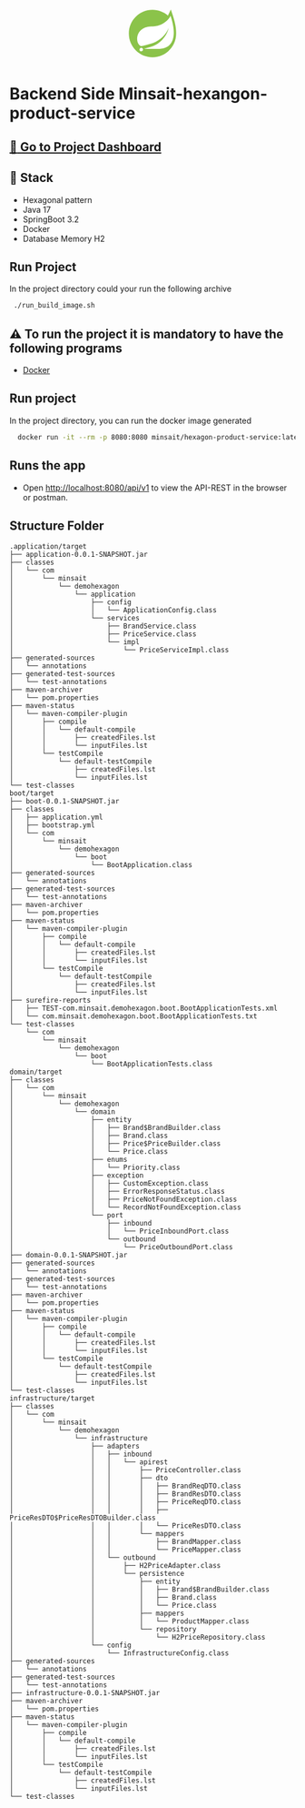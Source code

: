 # 

<p align="center">
  <a href="https://spring.io/projects/spring-boot" target="blank">
    <svg xmlns="http://www.w3.org/2000/svg" x="0px" y="0px" width="100" height="100" viewBox="0 0 48 48">
    <path fill="#8bc34a" d="M43.982,23.635c0.069-4.261-0.891-9.328-2.891-15.273l-1.568-4.662l-2.13,4.433 c-0.114,0.237-0.244,0.469-0.38,0.698C33.514,5.827,28.974,4,24,4C12.954,4,4,12.954,4,24c0,11.046,8.954,20,20,20s20-8.954,20-20 C44,23.877,43.984,23.758,43.982,23.635z"></path><path fill="#fff" d="M39.385 32.558c-3.123 4.302-8.651 4.533-13.854 4.442H18.75h-1.938c4.428-1.593 7.063-1.972 9.754-3.4 5.068-2.665 10.078-8.496 11.121-14.562-1.93 5.836-7.779 10.85-13.109 12.889-3.652 1.393-10.248 2.745-10.248 2.745l-.267-.145C9.573 32.268 9.437 22.214 17.6 18.968c3.574-1.423 6.993-.641 10.854-1.593 4.122-1.012 8.89-4.208 10.83-8.375C41.456 15.667 44.07 26.106 39.385 32.558L39.385 32.558zM15.668 38.445C15.386 38.795 14.955 39 14.505 39c-.823 0-1.495-.677-1.495-1.5s.677-1.5 1.495-1.5c.341 0 .677.118.941.336C16.086 36.855 16.186 37.805 15.668 38.445L15.668 38.445z"></path>
    </svg>
  </a>
</p>

[circleci-image]: https://img.shields.io/circleci/build/github/nestjs/nest/master?token=abc123def456
[circleci-url]: https://circleci.com/gh/nestjs/nest

# Backend Side Minsait-hexangon-product-service

## [:construction: Go to Project Dashboard](https://github.com/users/92Sam/projects/4)

## :construction: Stack
- Hexagonal pattern
- Java 17
- SpringBoot 3.2
- Docker
- Database Memory H2

## Run Project 

In the project directory could your run the following archive
```sh
 ./run_build_image.sh
```



## :warning: To run the project it is mandatory to have the following programs
- [Docker](https://www.docker.com/products/docker-desktop/)

## Run project

In the project directory, you can run the docker image generated 
```sh
  docker run -it --rm -p 8080:8080 minsait/hexagon-product-service:latest
```

## Runs the app
- Open [http://localhost:8080/api/v1](http://localhost:8080/api/v1) to view the API-REST in the browser or postman.

## Structure Folder
```
.application/target
├── application-0.0.1-SNAPSHOT.jar
├── classes
│   └── com
│       └── minsait
│           └── demohexagon
│               └── application
│                   ├── config
│                   │   └── ApplicationConfig.class
│                   └── services
│                       ├── BrandService.class
│                       ├── PriceService.class
│                       └── impl
│                           └── PriceServiceImpl.class
├── generated-sources
│   └── annotations
├── generated-test-sources
│   └── test-annotations
├── maven-archiver
│   └── pom.properties
├── maven-status
│   └── maven-compiler-plugin
│       ├── compile
│       │   └── default-compile
│       │       ├── createdFiles.lst
│       │       └── inputFiles.lst
│       └── testCompile
│           └── default-testCompile
│               ├── createdFiles.lst
│               └── inputFiles.lst
└── test-classes
boot/target
├── boot-0.0.1-SNAPSHOT.jar
├── classes
│   ├── application.yml
│   ├── bootstrap.yml
│   └── com
│       └── minsait
│           └── demohexagon
│               └── boot
│                   └── BootApplication.class
├── generated-sources
│   └── annotations
├── generated-test-sources
│   └── test-annotations
├── maven-archiver
│   └── pom.properties
├── maven-status
│   └── maven-compiler-plugin
│       ├── compile
│       │   └── default-compile
│       │       ├── createdFiles.lst
│       │       └── inputFiles.lst
│       └── testCompile
│           └── default-testCompile
│               ├── createdFiles.lst
│               └── inputFiles.lst
├── surefire-reports
│   ├── TEST-com.minsait.demohexagon.boot.BootApplicationTests.xml
│   └── com.minsait.demohexagon.boot.BootApplicationTests.txt
└── test-classes
    └── com
        └── minsait
            └── demohexagon
                └── boot
                    └── BootApplicationTests.class
domain/target
├── classes
│   └── com
│       └── minsait
│           └── demohexagon
│               └── domain
│                   ├── entity
│                   │   ├── Brand$BrandBuilder.class
│                   │   ├── Brand.class
│                   │   ├── Price$PriceBuilder.class
│                   │   └── Price.class
│                   ├── enums
│                   │   └── Priority.class
│                   ├── exception
│                   │   ├── CustomException.class
│                   │   ├── ErrorResponseStatus.class
│                   │   ├── PriceNotFoundException.class
│                   │   └── RecordNotFoundException.class
│                   └── port
│                       ├── inbound
│                       │   └── PriceInboundPort.class
│                       └── outbound
│                           └── PriceOutboundPort.class
├── domain-0.0.1-SNAPSHOT.jar
├── generated-sources
│   └── annotations
├── generated-test-sources
│   └── test-annotations
├── maven-archiver
│   └── pom.properties
├── maven-status
│   └── maven-compiler-plugin
│       ├── compile
│       │   └── default-compile
│       │       ├── createdFiles.lst
│       │       └── inputFiles.lst
│       └── testCompile
│           └── default-testCompile
│               ├── createdFiles.lst
│               └── inputFiles.lst
└── test-classes
infrastructure/target
├── classes
│   └── com
│       └── minsait
│           └── demohexagon
│               └── infrastructure
│                   ├── adapters
│                   │   ├── inbound
│                   │   │   └── apirest
│                   │   │       ├── PriceController.class
│                   │   │       ├── dto
│                   │   │       │   ├── BrandReqDTO.class
│                   │   │       │   ├── BrandResDTO.class
│                   │   │       │   ├── PriceReqDTO.class
│                   │   │       │   ├── PriceResDTO$PriceResDTOBuilder.class
│                   │   │       │   └── PriceResDTO.class
│                   │   │       └── mappers
│                   │   │           ├── BrandMapper.class
│                   │   │           └── PriceMapper.class
│                   │   └── outbound
│                   │       ├── H2PriceAdapter.class
│                   │       └── persistence
│                   │           ├── entity
│                   │           │   ├── Brand$BrandBuilder.class
│                   │           │   ├── Brand.class
│                   │           │   └── Price.class
│                   │           ├── mappers
│                   │           │   └── ProductMapper.class
│                   │           └── repository
│                   │               └── H2PriceRepository.class
│                   └── config
│                       └── InfrastructureConfig.class
├── generated-sources
│   └── annotations
├── generated-test-sources
│   └── test-annotations
├── infrastructure-0.0.1-SNAPSHOT.jar
├── maven-archiver
│   └── pom.properties
├── maven-status
│   └── maven-compiler-plugin
│       ├── compile
│       │   └── default-compile
│       │       ├── createdFiles.lst
│       │       └── inputFiles.lst
│       └── testCompile
│           └── default-testCompile
│               ├── createdFiles.lst
│               └── inputFiles.lst
└── test-classes
```
